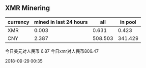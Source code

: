 ## XMR Minering

|currency|mined in last 24 hours|all|in pool|
|---|---|---|---|
|XMR|0.003|0.631|0.423|
|CNY|2.387|508.503|341.429|

今日美元对人民币 6.87	今日xmr对人民币806.47


2018-09-29 00:35